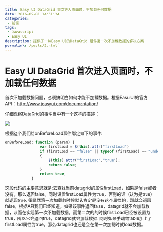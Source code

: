 ```yaml
---
title: Easy UI DataGrid 首次进入页面时，不加载任何数据
date: 2016-09-01 14:31:24
categories:
 - 前端
tags:
 - Javascript
 - Easy UI
description: 提供了一种Easy UI的DataGrid 组件第一次不加载数据的解决方案
permalink: /posts/2.html
---
```

# Easy UI DataGrid 首次进入页面时，不加载任何数据
首次不加载数据问题，必须搞明白如何才能不加载数据。根据Easu UI的官方API： http://www.jeasyui.com/documentation/

仔细观察DataGrid的事件当中有一个这样的描述：

![](/images/easyui.png)

根据这个我们给onBeforeLoad事件绑定如下的事件:

```javascript
onBeforeLoad: function (param) {
                var firstLoad = $(this).attr("firstLoad");
                if (firstLoad == "false" || typeof (firstLoad) == "undefined")
                {
                    $(this).attr("firstLoad","true");
                    return false;
                }
                return true;
            }
```

这段代码的主要意思就是:去查找当前datagrid的属性firstLoad，如果是false或者没有，那么返回false。同时设置firstLoad属性为true，否则的话（认为是true）就返回true.
很显然第一次加载的时候默认肯定是没有这个属性的，那就会返回false。根据API我们已经知道，如果该事件返回false，datagrid就不会加载数据，从而在实现第一次不加载数据。而第二次的的时候firstLoad已经被设置为true，所以它会返回true，datagrid就会加载数据. 同时如果手动给table加上了firstLoad属性为true，那么datagrid也还是会在第一次加载时就load数据。

